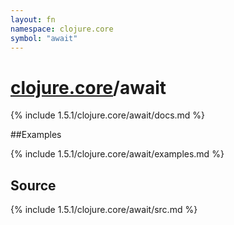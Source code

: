 ```yaml
---
layout: fn
namespace: clojure.core
symbol: "await"
---
```


# [clojure.core](../)/await

{% include 1.5.1/clojure.core/await/docs.md %}

##Examples

{% include 1.5.1/clojure.core/await/examples.md %}
## Source
{% include 1.5.1/clojure.core/await/src.md %}

